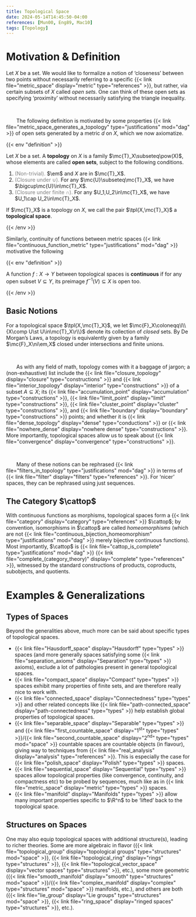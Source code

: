 ```yaml
---
title: Topological Space
date: 2024-05-14T14:45:50-04:00
references: [Mun00, Eng89, Mac10]
tags: [Topology]
---
```


# Motivation & Definition

Let $X$ be a set. We would like to formalize a notion of ‘closeness’ between two points without necessarily referring to a specific {{< link file="metric_space" display="metric" type="references" >}}, but rather, via certain subsets of $X$ called *open sets*. One can think of these open sets as specifying ‘proximity’ without necessarily satisfying the triangle inequality.

<br>

&emsp;&emsp;The following definition is motivated by some properties {{< link file="metric_space_generates_a_topology" type="justifications" mod="dag" >}} of open sets generated by a metric $d$ on $X$, which we now axiomatize.

{{< env "definition" >}}

Let $X$ be a set. A **topology** on $X$ is a family $\mc{T}_X\subseteq\pow(X)$, whose elements are called **open sets**, subject to the following conditions.
1. <span style="color:gray">(Non-trivial).</span> $\em$ and $X$ are in $\mc{T}_X$.
2. <span style="color:gray">(Closure under $\cup$).</span> For any $\mc{U}\subseteq\mc{T}_X$, we have $\bigcup\mc{U}\in\mc{T}_X$.
3. <span style="color:gray">(Closure under finite $\cap$).</span> For any $U_1,U_2\in\mc{T}_X$, we have $U_1\cap U_2\in\mc{T}_X$.

If $\mc{T}_X$ is a topology on $X$, we call the pair $\tpl{X,\mc{T}_X}$ a **topological space**.

{{< /env >}}

Similarly, continuity of functions between metric spaces {{< link file="continuous_function_metric" type="justifications" mod="dag" >}} motivative the following

{{< env "definition" >}}

A function $f:X\to Y$ between topological spaces is **continuous** if for any open subset $V\subseteq Y$, its preimage $f^{-1}(V)\subseteq X$ is open too.

{{< /env >}}

## Basic Notions

For a topological space $\tpl{X,\mc{T}_X}$, we let $\mc{F}_X\coloneqq\l\\{X\comp U\st U\in\mc{T}_X\r\\}$ denote its collection of *closed* sets. By De Morgan’s Laws, a topology is equivalently given by a family $\mc{F}_X\ni\em,X$ closed under intersections and finite unions.

<br>

&emsp;&emsp;As with any field of math, topology comes with it a baggage of jargon; a (non-exhaustive) list include the {{< link file="closure_topology" display="closure" type="constructions" >}} and {{< link file="interior_topology" display="interior" type="constructions" >}} of a subset $A\subseteq X$; its {{< link file="accumulation_point" display="accumulation" type="constructions" >}}, {{< link file="limit_point" display="limit" type="constructions" >}}, {{< link file="cluster_point" display="cluster" type="constructions" >}}, and {{< link file="boundary" display="boundary" type="constructions" >}} points; and whether it is {{< link file="dense_topology" display="dense" type="conductions" >}} or {{< link file="nowhere_dense" display="nowhere dense" type="constructions" >}}. More importantly, topological spaces allow us to speak about {{< link file="convergence" display="convergence" type="constructions" >}}.

<br>

&emsp;&emsp;Many of these notions can be rephrased {{< link file="filters_in_topology" type="justifications" mod="dag" >}} in terms of {{< link file="filter" display="filters" type="references" >}}. For ‘nicer’ spaces, they can be rephrased using just sequences.

<div class="space"></div>

## The Category $\cattop$

With continuous functions as morphisms, topological spaces form a {{< link file="category" display="category" type="references" >}} $\cattop$; by convention, isomorphisms in $\cattop$ are called *homeomorphisms* (which are not {{< link file="continuous_bijection_homeomorphism" type="justifications" mod="dag" >}} merely bijective continuous functions). Most importantly, $\cattop$ is {{< link file="cattop_is_complete" type="justifications" mod="dag" >}} {{< link file="complete_(category_theory)" display="complete" type="references" >}}, witnessed by the standard constructions of products, coproducts, subobjects, and quotients.

<div class="space"></div>

# Examples & Generalizations

## Types of Spaces

Beyond the generalities above, much more can be said about specific types of topological spaces.

* {{< link file="Hausdorff_space" display="Hausdorff" type="types" >}} spaces (and more generally spaces satisfying some {{< link file="separation_axioms" display="Separation" type="types" >}} axioms), exclude a lot of pathologies present in general topological spaces.
* {{< link file="compact_space" display="Compact" type="types" >}} spaces exhibit many properties of finite sets, and are therefore really nice to work with.
* {{< link file="connected_space" display="Connectedness" type="types" >}} and other related concepts like {{< link file="path-connected_space" display="path-connectedness" type="types" >}} help establish global properties of topological spaces.
* {{< link file="separable_space" display="Separable" type="types" >}} and {{< link file="first_countable_space" display="$1^\textrm{st}$" type="types" >}}/{{< link file="second_countable_space" display="$2^\textrm{nd}$" type="types" mod="space" >}} countable spaces are countable objects (in flavour), giving way to techniques from {{< link file="real_analysis" display="analysis" type="references" >}}. This is especially the case for {{< link file="polish_space" display="Polish" type="types" >}} spaces.
* {{< link file="sequential_space" display="Sequential" type="types" >}} spaces allow topological properties (like convergence, continuity, and compactness etc) to be probed by sequences, much like as in {{< link file="metric_space" display="metric" type="types" >}} spaces.
* {{< link file="manifold" display="Manifolds" type="types" >}} allow many important properties specific to $\R^n$ to be ‘lifted’ back to the topological space.

## Structures on Spaces

One may also equip topological spaces with additional structure(s), leading to richer theories. Some are more algebraic in flavor ({{< link file="topological_group" display="topological groups" type="structures" mod="space" >}}, {{< link file="topological_ring" display="rings" type="structures" >}}, {{< link file="topological_vector_space" display="vector spaces" type="structures" >}}, etc.), some more geometric ({{< link file="smooth_manifold" display="smooth" type="structures" mod="space" >}}/{{< link file="complex_manifold" display="complex" type="structures" mod="space" >}} manifolds, etc.), and others are both ({{< link file="lie_group" display="Lie groups" type="structures" mod="space" >}}, {{< link file="ring_space" display="ringed spaces" type="structures" >}}, etc.).
